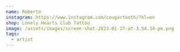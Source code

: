 ```yaml
---
name: Roberto
instagram: https://www.instagram.com/cougartooth/?hl=en
shop: Lonely Hearts Club Tattoo
image: /assets/images/screen-shot-2023-01-27-at-3.54.14-pm.png
tags:
  - artist
---
```

